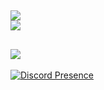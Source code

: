 ![](https://github-readme-streak-stats.herokuapp.com/?user=memte&theme=radical&hide_border=false)<br/>
![](https://github-readme-stats.vercel.app/api/top-langs/?username=memte&theme=radical&hide_border=false&include_all_commits=true&count_private=false&layout=compact)
---
![](https://komarev.com/ghpvc/?username=memte&color=6607ce)
---
[![Discord Presence](https://lanyard-profile-readme.vercel.app/api/690639157013381220)](https://discord.com/users/690639157013381220)
